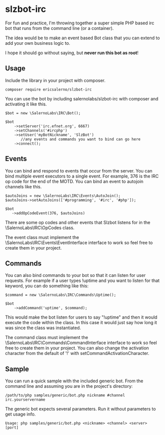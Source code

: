 # slzbot-irc

For fun and practice, I'm throwing together a super simple PHP based irc bot that runs from the command line (or a container).

The idea would be to make an event based Bot class that you can extend to add your own business logic to.

I hope it should go without saying, but __never run this bot as root__!

## Usage

Include the library in your project with composer.

    composer require ericsalerno/slzbot-irc

You can use the bot by including salernolabs/slzbot-irc with composer and activating it like this.

    $bot = new \SalernoLabs\IRC\Bot();
    
    $bot
        ->setServer('irc.efnet.org', 6667)
        ->setChannels('#ircphp')
        ->setUser('myBotNickname', 'SlzBot')
           //any events and commands you want to bind can go here
        ->connect();
        
## Events

You can bind and respond to events that occur from the server. You can bind multiple event executors to a single event. For example, 376 is the IRC op code for the end of the MOTD. You can bind an event to autojoin channels like this.

    $autoJoins = new \SalernoLabs\IRC\Events\AutoJoin();
    $autoJoins->setAutoJoins(['#programming', '#irc', '#php']);

    $bot
       ->addOpCodeEvent(376, $autoJoins)

There are some op codes and other events that Slzbot listens for in the \SalernoLabs\IRC\OpCodes class.

The event class must implement the \SalernoLabs\IRC\Events\EventInterface interface to work so feel free to create them in your project.

## Commands

You can also bind commands to your bot so that it can listen for user requests. For example if a user types !uptime and you want to listen for that keyword, you can do something like this:

    $command = new \SalernoLabs\IRC\Commands\Uptime();

    $bot
        ->addCommand('uptime', $command);

This would make the bot listen for users to say "!uptime" and then it would execute the code within the class. In this case it would just say how long it was since the class was instantiated.

The command class must implement the \SalernoLabs\IRC\Commands\CommandInterface interface to work so feel free to create them in your project. You can also change the activation character from the default of '!' with setCommandActivationCharacter.

## Sample

You can run a quick sample with the included generic bot. From the command line and assuming you are in the project's directory:

    /path/to/php samples/generic/bot.php nickname #channel irc.yourservername

The generic bot expects several parameters. Run it without parameters to get usage info.

    Usage: php samples/generic/bot.php <nickname> <channel> <server> [port]

